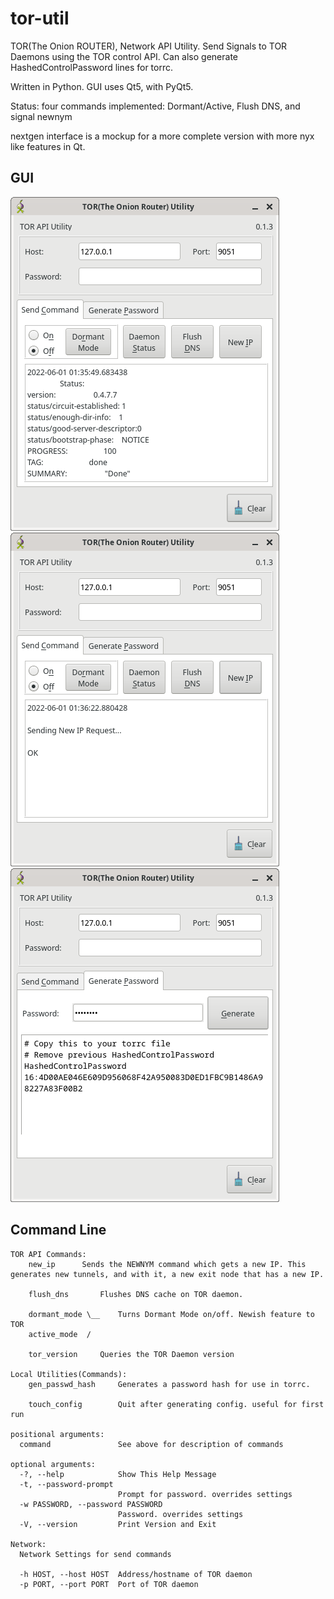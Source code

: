 # tor-util
TOR(The Onion ROUTER), Network API Utility. Send Signals to TOR Daemons using
the TOR control API. Can also generate HashedControlPassword lines for torrc.

Written in Python. GUI uses Qt5, with PyQt5.

Status: four commands implemented: Dormant/Active, Flush DNS, and signal newnym

nextgen interface is a mockup for a more complete version with more nyx like
features in Qt.

GUI
---
![screenshot-tab1-1](screenshot1.png) ![screenshot-tab1-2](screenshot2.png) ![screenshot-tab2](screenshot3.png)

Command Line
------------
```
TOR API Commands:
	new_ip		Sends the NEWNYM command which gets a new IP. This
generates new tunnels, and with it, a new exit node that has a new IP.

	flush_dns		Flushes DNS cache on TOR daemon.

	dormant_mode \__	Turns Dormant Mode on/off. Newish feature to TOR
	active_mode  /
    
	tor_version		Queries the TOR Daemon version

Local Utilities(Commands):
	gen_passwd_hash		Generates a password hash for use in torrc.
    
	touch_config		Quit after generating config. useful for first
run

positional arguments:
  command               See above for description of commands

optional arguments:
  -?, --help            Show This Help Message
  -t, --password-prompt
                        Prompt for password. overrides settings
  -w PASSWORD, --password PASSWORD
                        Password. overrides settings
  -V, --version         Print Version and Exit

Network:
  Network Settings for send commands

  -h HOST, --host HOST  Address/hostname of TOR daemon
  -p PORT, --port PORT  Port of TOR daemon
```
